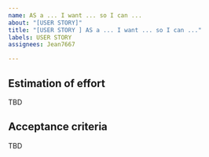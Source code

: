 ```yaml
---
name: AS a ... I want ... so I can ...
about: "[USER STORY]"
title: "[USER STORY ] AS a ... I want ... so I can ..."
labels: USER STORY
assignees: Jean7667

---
```


## Estimation of effort 

TBD

## Acceptance criteria

TBD

